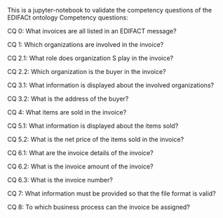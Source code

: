 This is a jupyter-notebook to validate the competency questions of the EDIFACt ontology
Competency questions:

CQ 0: What invoices are all listed in an EDIFACT message? 

CQ 1: Which organizations are involved in the invoice? 

CQ 2.1: What role does organization S play in the invoice? 

CQ 2.2: Which organization is the buyer in the invoice?

CQ 3.1: What information is displayed about the involved organizations? 

CQ 3.2: What is the address of the buyer?

CQ 4: What items are sold in the invoice?

CQ 5.1: What information is displayed about the items sold?

CQ 5.2: What is the net price of the items sold in the invoice? 

CQ 6.1: What are the invoice details of the invoice?

CQ 6.2: What is the invoice amount of the invoice?

CQ 6.3: What is the invoice number?

CQ 7: What information must be provided so that the file format is valid? 

CQ 8: To which business process can the invoice be assigned?
